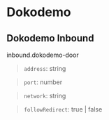 # Dokodemo

## Dokodemo Inbound
inbound.dokodemo-door

> `address`: string

> `port`: number

> `network`: string

> `followRedirect`: true | false
